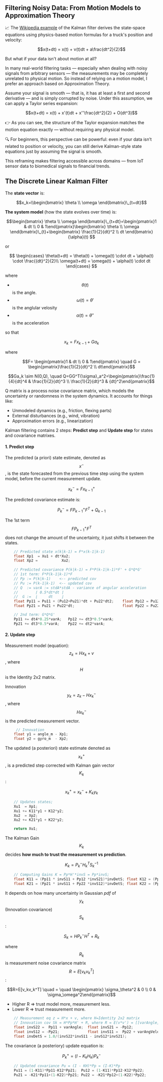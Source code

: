 ## Filtering Noisy Data: From Motion Models to Approximation Theory 
 📈 The [Wikipedia example](https://en.wikipedia.org/wiki/Kalman_filter#Example_application,_technical) of the Kalman filter derives the state-space equations using physics-based motion formulas for a truck's position and velocity:
 
 $$x(t+dt) = x(t) + v(t)dt + a\frac{dt^2}{2}$$
 
 But what if your data isn't about motion at all?
 
 In many real-world filtering tasks — especially when dealing with noisy signals from arbitrary sensors — the measurements may be completely unrelated to physical motion. So instead of relying on a motion model, I prefer an approach based on Approximation Theory.
 
 Assume your signal is smooth — that is, it has at least a first and second derivative — and is simply corrupted by noise. Under this assumption, we can apply a Taylor series expansion:
 
 $$x(t+dt) = x(t) + x'(t)dt + x''\frac{dt^2}{2} + O(dt^3)$$
 
 👉 As you can see, the structure of the Taylor expansion matches the motion equation exactly — without requiring any physical model.
 
 🔍 For beginners, this perspective can be powerful: even if your data isn’t related to position or velocity, you can still derive Kalman-style state equations just by assuming the signal is smooth.
 
 This reframing makes filtering accessible across domains — from IoT sensor data to biomedical signals to financial trends.

## The Discrete Linear Kalman Filter
 
 The **state vector** is:
 
 $$x_k=\\begin{bmatrix}
 \theta \\ 
 \omega
 \end{bmatrix}\_{t+dt}$$
 
 **The system model** (how the state evolves over time) is:
 
 $$\begin{bmatrix}
 \theta \\ 
 \omega
 \end{bmatrix}\_{t+dt}=\begin{pmatrix}1 & dt \\
 0 & 1\end{pmatrix}\begin{bmatrix}
 \theta \\ 
 \omega
 \end{bmatrix}\_{t}+\begin{bmatrix}
 \frac{1}{2}{dt}^2 \\ 
 dt
 \end{bmatrix}{\alpha}(t)
 $$
 
 or
 
 $$
 \begin{cases}
 \theta(t+dt) = \theta(t) + \omega(t) \cdot dt + \alpha(t) \cdot \frac{{dt}^2}{2}\\
 \omega(t+dt) = \omega(t) + \alpha(t) \cdot dt
 \end{cases}
 $$
 
 where
 
 - $$\theta(t)$$ is the angle.
 - $$\omega(t) = {\theta}'$$ is the anglular velosity
 - $$\alpha(t) = {\theta}''$$ is the acceleration
 
 so that 
 
 $$x_k=Fx_{k-1}+Ga_k$$

where

$$F=
\begin{pmatrix}1 & dt \\
 0 & 1\end{pmatrix}  \quad     G = \begin{pmatrix}\frac{1}{2}{dt}^2 \\
 dt\end{pmatrix}$$
 
 $$Ga_k \sim N(0,Q), \quad Q=GG^T{\sigma}_a^2=\begin{pmatrix}\frac{1}{4}{dt}^4 & \frac{1}{2}{dt}^3 \\
 \frac{1}{2}{dt}^3 & {dt}^2\end{pmatrix}$$

 Q matrix is a process noise covariance matrix, which models the uncertainty or randomness in the system dynamics. It accounts for things like:
- Unmodeled dynamics (e.g., friction, flexing parts)
- External disturbances (e.g., wind, vibration)
- Approximation errors (e.g., linearization)
 
Kalman filtering contains 2 steps: **Predict step** and **Update step** for states and covariance matrixes.
#### 1. Predict step
The predicted (a priori) state estimate, denoted as $$x^-$$, is the state forecasted from the previous time step using the system model, before the current measurement update.

$$x_k^-=Fx_{k-1}^+$$

The predicted covariance estimate is:

$$P_k^- = FP_{k-1}^+F^T + Q_{k-1}$$ 

The 1st term $$FP_{k-1}^+F^T$$ does not change the amount of the uncertainty, it just shifts it between the states.

```cpp
    // Predicted state x(k|k-1) = F*x(k-1|k-1)  
    float Xp1  = Xu1 + dt*Xu2;
    float Xp2 =           Xu2;
 
    // Predicted covariance P(k|k-1) = F*P(k-1|k-1)*F' + G*Q*G'
    // 1st term: F*P(k-1|k-1)*F
    // Pp := P(k|k-1)    <-- predicted cov
    // Pu := P(k-1|k-1)  <-- updated cov
    // Q  := varA := stdA*stdA - variance of angular acceleration
    //        ⌈ 0.5*dt*dt ⌉
    //  G :=  ⌊     dt    ⌋
    float Pp11 = Pu11 + (Pu12+Pu21)*dt + Pu22*dt2;    float Pp12 = Pu12 + Pu22*dt;
    float Pp21 = Pu21 + Pu22*dt;                      float Pp22 = Pu22;                       

    // 2nd term: G*Q*G'
    Pp11 += dt4*0.25*varA;   Pp12 += dt3*0.5*varA;
    Pp21 += dt3*0.5*varA;    Pp22 += dt2*varA;
```
#### 2. Update step

Measurement model (equation): $$z_k=Hx_k+v$$ , where $$H$$ is the Identity 2x2 matrix.

Innovation $$y_k=z_k-Hx_k^-$$ , where $$Hx_k^-$$ is the predicted measurement vector.

```cpp
     // Innovation
    float y1 = angle_m - Xp1;
    float y2 = gyro_m  - Xp2;
```

The updated (a posteriori) state estimate denoted as $$x_k^+$$, is a predicted step corrected with Kalman gain vector $$K_k$$:

$$x_k^+ = x_k^- + K_ky_k$$

```cpp
    // Updates states;
    Xu1  = Xp1;
    Xu1 += K11*y1 + K12*y2;
    Xu2  = Xp2;
    Xu2 += K21*y1 + K22*y2;

    return Xu1;
```

The Kalman Gain $$K_k$$ decides **how much to trust the measurement vs prediction**. 

$$K_k=P_k^-H_k^TS_k^{-1}$$

```cpp
    // Computing Gains K = Pp*H'*invS = Pp*invS;
    float K11 = (Pp11 * invS11 + Pp12 *invS21)*invDetS; float K12 = (Pp11 * invS12 + Pp12 *invS22)*invDetS;
    float K21 = (Pp21 * invS11 + Pp22 *invS12)*invDetS; float K22 = (Pp21 * invS12 + Pp22 *invS22)*invDetS;
```

It depends on how many uncertainty in Gaussian *pdf* of $$y_k$$ (Innovation covariance) $$S_k$$:

$$S_k=HP_k^-H^T+R_k$$

where $$R_k$$ is measurement noise covariance matrix $$R=E[v_kv_k^T]$$:

$$R=E[v_kv_k^T] \quad = \quad \begin{pmatrix} \sigma_\theta^2 & 0 \\
 0 & \sigma_\omega^2\end{pmatrix}$$

- Higher R ⇒ trust model more, measurement less.
- Lower R ⇒ trust measurement more.

```cpp
    // Measurement eq z = H*x + v, where H=Identity 2x2 matrix
    // Innovation cov Sk = H*Pp*H' + R, where R = E(v*v') = [[varAngle, 0], [0, varAngVelocity]] <-- diagonal matrix with variances of measurement noise
    float invS22 =  Pp11 + varAngle;  float invS21 = -Pp12;
    float invS12 = -Pp21;             float invS11 =  Pp22 + varAngVelocity;
    float invDetS = 1.0/(invS22*invS11 - invS12*invS21);
```

The covariance (a posteriory) update equation is:

$$P_k^+=(I-K_kH_k)P_k^-$$

```cpp
    // Updated covariance Pu = (I - KH)*Pp = (I-K)*Pp
    Pu11 = (1-K11)*Pp11-K12*Pp21;  Pu12 = (1-K11)*Pp12-K12*Pp22; 
    Pu21 = -K21*Pp11+(1-K22)*Pp21; Pu22 = -K21*Pp12+(1-K22)*Pp22;
```
